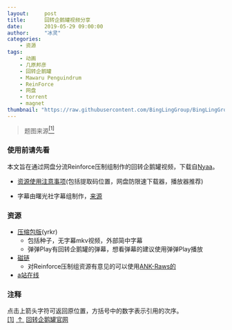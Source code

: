 ```yaml
---
layout:     post
title:      回转企鹅罐视频分享
date:       2019-05-29 09:00:00
author:     "冰灵"
categories:
    - 资源
tags:
    - 动画
    - 几原邦彦
    - 回转企鹅罐
    - Mawaru Penguindrum
    - ReinForce
    - 网盘
    - torrent
    - magnet
thumbnail: "https://raw.githubusercontent.com/BingLingGroup/BingLingGroup.github.io/img/Mawaru_Penguindrum_share/Mawaru_Penguindrum_share.jpg"
---
```

>题图来源<escape><a name = "ref_1_s"><a href="#ref_1_d"><sup>[1]</sup></a></a></escape>

### 使用前请先看

本文旨在通过网盘分流Reinforce压制组制作的回转企鹅罐视频，下载自[Nyaa][nyaa_reinforce]。

- [资源使用注意事项](share_notice.html)(包括提取码位置，网盘防限速下载器，播放器推荐)

- 字幕由曙光社字幕组制作，[来源][VCB_S_sub]

### 资源

- [压缩包版][compress](yrkr)
  - 包括种子，无字幕mkv视频，外部简中字幕
  - 弹弹Play有回转企鹅罐的弹幕，想看弹幕的建议使用弹弹Play播放
- [磁链][magnet]
  - 对Reinforce压制组资源有意见的可以使用[ANK-Raws的][magnet_fallback]
- [a站在线][acfun]

### 注释

点击上箭头字符可返回原位置，方括号中的数字表示引用的次序。
<escape></br><a name = "ref_1_d"><a href = "#ref_1_d">[1]</a></a>&nbsp;<a href = "#ref_1_s">&nbsp;↑&nbsp;</a>&nbsp;<a href = "http://penguindrum.jp/">回转企鹅罐官网</a></escape>

[nyaa_reinforce]: https://nyaa.si/view/321024
[VCB_S_sub]: http://bbs.vcb-s.com/thread-164-1-1.html
[compress]: https://pan.baidu.com/s/1XiL1a5Ypyz7b2ROu7bjnhg
[magnet]: magnet:?xt=urn:btih:265701ce99f0ab2c2c2c3b6d07f5750278587682&dn=%5bReinForce%5d%20Mawaru%20Penguindrum%20(BDRip%201920x1080%20x264%20FLAC)&tr=http%3a%2f%2fopen.touki.ru%2fannounce.php&tr=http%3a%2f%2fretracker.local%2fannounce&tr=udp%3a%2f%2ftracker.openbittorrent.com%3a80%2fannounce&tr=udp%3a%2f%2ftracker.publicbt.com%3a80%2fannounce&tr=udp%3a%2f%2ftracker.prq.to%3a80%2fannounce&tr=http%3a%2f%2f121.14.98.151%3a9090%2fannounce&tr=http%3a%2f%2f94.228.192.98%2fannounce&tr=udp%3a%2f%2f208.67.16.113%3a8000%2fannonuce&tr=http%3a%2f%2fbt.dmhy.net%2fannonuce&tr=http%3a%2f%2fshare.dmhy.me%2fannonuce&tr=http%3a%2f%2ftracker.btcake.com%2fannounce&tr=http%3a%2f%2ftracker.ipv6tracker.org%3a80%2fannounce&tr=http%3a%2f%2ftracker.ktxp.com%3a6868%2fannounce&tr=http%3a%2f%2ftracker.ktxp.com%3a7070%2fannounce&tr=udp%3a%2f%2fbt.sc-ol.com%3a2710%2fannounce&tr=http%3a%2f%2fbt.sc-ol.com%3a2710%2fannounce
[acfun]: https://www.acfun.cn/v/ac4166766
[magnet_fallback]: magnet:?xt=urn:btih:735cdc9b771ef8b26bee1c29ec54eeae8092b177&dn=%5BANK-Raws%5D%20Mawaru%20Penguindrum%20%28BDrip%201920x1080%20x264%20AC3%20FLACHi10P%29&tr=http%3A%2F%2Fnyaa.tracker.wf%3A7777%2Fannounce&tr=udp%3A%2F%2Fopen.stealth.si%3A80%2Fannounce&tr=udp%3A%2F%2Ftracker.opentrackr.org%3A1337%2Fannounce&tr=udp%3A%2F%2Ftracker.coppersurfer.tk%3A6969%2Fannounce&tr=udp%3A%2F%2Fexodus.desync.com%3A6969%2Fannounce
